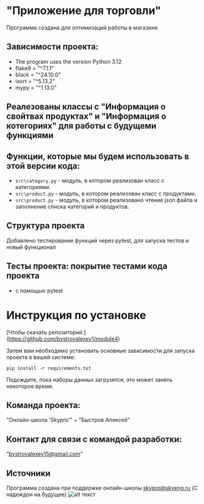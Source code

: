 # "Приложение для торговли"

Программа создана для оптимизаций работы в магазине 

## Зависимости проекта:
* The program uses the version Python 3.12
* flake8 = "^7.1.1"
* black = "^24.10.0"
* isort = "^5.13.2"
* mypy = "^1.13.0"


## Реалезованы классы с "Информация о свойтвах продуктах" и "Информация о котегориях" для работы с будущеми функциями

## Функции, которые мы будем использовать в этой версии кода:

* `src\category.py` - модуль, в котором реализован класс с категориями.
* `src\product.py` - модуль, в котором реализован класс с продуктами.
* `src\product.py` - модуль, в котором реализовано чтение json файла и заполнение списка категорий и продуктов.

## Структура проекта
Добавлено тестирование функций через pytest, для запуска тестов и новый функционал

## Тесты проекта: покрытие тестами кода проекта 
* с помощью pytest


# Инструкция по установке
[Чтобы скачать репозиторий:] (https://github.com/bystrovalexey1/module4)

Затем вам необходимо установить основные зависимости для запуска проекта в вашей системе:

```pip install -r requirements.txt```

Подождите, пока наборы данных загрузятся, это может занять некоторое время. 

## Команда проекта:

"Онлайн-школа 'Skypro'" + 
"Быстров Алексей"

## Контакт для связи с командой разработки:
"bystrovalexey15@gmail.com"

## Источники
Программа создана при поддержке онлайн-школы [skypro@skyeng.ru](https://sky.pro/#giftpopup) (С надеждои на будущее)
 ![alt текст](https://static.tildacdn.com/tild3364-3965-4237-b664-363533643431/Group_1321317003.svg)
